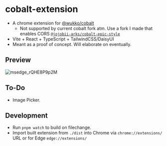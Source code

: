 # cobalt-extension

- A chrome extension for [@wukko/cobalt](https://github.com/wukko/cobalt)
  - Not supported by current cobalt fork atm. Use a fork I made that enables CORS [`@jojobii-arks/cobalt-epic-style`](https://github.com/jojobii-arks/cobalt-epic-style)
- Vite + React + TypeScript + TailwindCSS/DaisyUI
- Meant as a proof of concept. Will elaborate on eventually.

## Preview

![msedge_rQHE8P9p2M](https://user-images.githubusercontent.com/78003700/228158721-748d145c-720a-400a-b1cd-beb5071f7338.gif)

## To-Do

- Image Picker.

## Development

- Run `pnpm watch` to build on filechange.
- Import built extension from `./dist` into Chrome via `chrome://extensions/` URL or for Edge `edge://extensions/`
